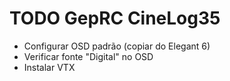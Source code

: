 # TODO GepRC CineLog35
- Configurar OSD padrão (copiar do Elegant 6)
- Verificar fonte "Digital" no OSD
- Instalar VTX